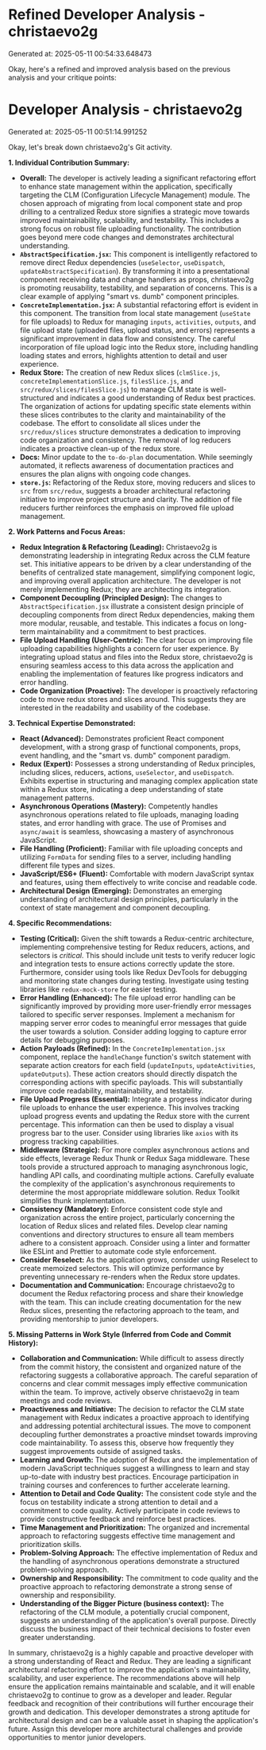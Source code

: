 # Refined Developer Analysis - christaevo2g
Generated at: 2025-05-11 00:54:33.648473

Okay, here's a refined and improved analysis based on the previous analysis and your critique points:

# Developer Analysis - christaevo2g
Generated at: 2025-05-11 00:51:14.991252

Okay, let's break down christaevo2g's Git activity.

**1. Individual Contribution Summary:**

*   **Overall:**  The developer is actively leading a significant refactoring effort to enhance state management within the application, specifically targeting the CLM (Configuration Lifecycle Management) module. The chosen approach of migrating from local component state and prop drilling to a centralized Redux store signifies a strategic move towards improved maintainability, scalability, and testability. This includes a strong focus on robust file uploading functionality. The contribution goes beyond mere code changes and demonstrates architectural understanding.
*   **`AbstractSpecification.jsx`:** This component is intelligently refactored to remove direct Redux dependencies (`useSelector`, `useDispatch`, `updateAbstractSpecification`). By transforming it into a presentational component receiving data and change handlers as props, christaevo2g is promoting reusability, testability, and separation of concerns. This is a clear example of applying "smart vs. dumb" component principles.
*   **`ConcreteImplementation.jsx`:**  A substantial refactoring effort is evident in this component. The transition from local state management (`useState` for file uploads) to Redux for managing `inputs`, `activities`, `outputs`, and file upload state (uploaded files, upload status, and errors) represents a significant improvement in data flow and consistency. The careful incorporation of file upload logic into the Redux store, including handling loading states and errors, highlights attention to detail and user experience.
*   **Redux Store:**  The creation of new Redux slices (`clmSlice.js`, `concreteImplementationSlice.js`, `filesSlice.js`,  and `src/redux/slices/filesSlice.js`) to manage CLM state is well-structured and indicates a good understanding of Redux best practices. The organization of actions for updating specific state elements within these slices contributes to the clarity and maintainability of the codebase. The effort to consolidate all slices under the `src/redux/slices` structure demonstrates a dedication to improving code organization and consistency. The removal of log reducers indicates a proactive clean-up of the redux store.
*   **Docs:** Minor update to the `to-do-plan` documentation. While seemingly automated, it reflects awareness of documentation practices and ensures the plan aligns with ongoing code changes.
*   **`store.js`:**  Refactoring of the Redux store, moving reducers and slices to `src` from `src/redux`, suggests a broader architectural refactoring initiative to improve project structure and clarity. The addition of file reducers further reinforces the emphasis on improved file upload management.

**2. Work Patterns and Focus Areas:**

*   **Redux Integration & Refactoring (Leading):**  Christaevo2g is demonstrating leadership in integrating Redux across the CLM feature set. This initiative appears to be driven by a clear understanding of the benefits of centralized state management, simplifying component logic, and improving overall application architecture. The developer is not merely implementing Redux; they are architecting its integration.
*   **Component Decoupling (Principled Design):**  The changes to `AbstractSpecification.jsx` illustrate a consistent design principle of decoupling components from direct Redux dependencies, making them more modular, reusable, and testable. This indicates a focus on long-term maintainability and a commitment to best practices.
*   **File Upload Handling (User-Centric):**  The clear focus on improving file uploading capabilities highlights a concern for user experience. By integrating upload status and files into the Redux store, christaevo2g is ensuring seamless access to this data across the application and enabling the implementation of features like progress indicators and error handling.
*   **Code Organization (Proactive):** The developer is proactively refactoring code to move redux stores and slices around. This suggests they are interested in the readability and usability of the codebase.

**3. Technical Expertise Demonstrated:**

*   **React (Advanced):**  Demonstrates proficient React component development, with a strong grasp of functional components, props, event handling, and the "smart vs. dumb" component paradigm.
*   **Redux (Expert):** Possesses a strong understanding of Redux principles, including slices, reducers, actions, `useSelector`, and `useDispatch`. Exhibits expertise in structuring and managing complex application state within a Redux store, indicating a deep understanding of state management patterns.
*   **Asynchronous Operations (Mastery):** Competently handles asynchronous operations related to file uploads, managing loading states, and error handling with grace. The use of Promises and `async/await` is seamless, showcasing a mastery of asynchronous JavaScript.
*   **File Handling (Proficient):** Familiar with file uploading concepts and utilizing `FormData` for sending files to a server, including handling different file types and sizes.
*   **JavaScript/ES6+ (Fluent):** Comfortable with modern JavaScript syntax and features, using them effectively to write concise and readable code.
*   **Architectural Design (Emerging):** Demonstrates an emerging understanding of architectural design principles, particularly in the context of state management and component decoupling.

**4. Specific Recommendations:**

*   **Testing (Critical):**  Given the shift towards a Redux-centric architecture, implementing comprehensive testing for Redux reducers, actions, and selectors is *critical*.  This should include unit tests to verify reducer logic and integration tests to ensure actions correctly update the store. Furthermore, consider using tools like Redux DevTools for debugging and monitoring state changes during testing. Investigate using testing libraries like `redux-mock-store` for easier testing.
*   **Error Handling (Enhanced):** The file upload error handling can be significantly improved by providing more user-friendly error messages tailored to specific server responses. Implement a mechanism for mapping server error codes to meaningful error messages that guide the user towards a solution. Consider adding logging to capture error details for debugging purposes.
*   **Action Payloads (Refined):** In the `ConcreteImplementation.jsx` component, replace the `handleChange` function's switch statement with separate action creators for each field (`updateInputs`, `updateActivities`, `updateOutputs`). These action creators should directly dispatch the corresponding actions with specific payloads. This will substantially improve code readability, maintainability, and testability.
*   **File Upload Progress (Essential):** Integrate a progress indicator during file uploads to enhance the user experience. This involves tracking upload progress events and updating the Redux store with the current percentage. This information can then be used to display a visual progress bar to the user. Consider using libraries like `axios` with its progress tracking capabilities.
*   **Middleware (Strategic):**  For more complex asynchronous actions and side effects, leverage Redux Thunk or Redux Saga middleware. These tools provide a structured approach to managing asynchronous logic, handling API calls, and coordinating multiple actions. Carefully evaluate the complexity of the application's asynchronous requirements to determine the most appropriate middleware solution. Redux Toolkit simplifies thunk implementation.
*   **Consistency (Mandatory):** Enforce consistent code style and organization across the entire project, particularly concerning the location of Redux slices and related files. Develop clear naming conventions and directory structures to ensure all team members adhere to a consistent approach. Consider using a linter and formatter like ESLint and Prettier to automate code style enforcement.
*   **Consider Reselect:** As the application grows, consider using Reselect to create memoized selectors. This will optimize performance by preventing unnecessary re-renders when the Redux store updates.
*    **Documentation and Communication:** Encourage christaevo2g to document the Redux refactoring process and share their knowledge with the team. This can include creating documentation for the new Redux slices, presenting the refactoring approach to the team, and providing mentorship to junior developers.

**5. Missing Patterns in Work Style (Inferred from Code and Commit History):**

*   **Collaboration and Communication:** While difficult to assess directly from the commit history, the consistent and organized nature of the refactoring suggests a collaborative approach. The careful separation of concerns and clear commit messages imply effective communication within the team. To improve, actively observe christaevo2g in team meetings and code reviews.
*   **Proactiveness and Initiative:** The decision to refactor the CLM state management with Redux indicates a proactive approach to identifying and addressing potential architectural issues. The move to component decoupling further demonstrates a proactive mindset towards improving code maintainability. To assess this, observe how frequently they suggest improvements outside of assigned tasks.
*   **Learning and Growth:** The adoption of Redux and the implementation of modern JavaScript techniques suggest a willingness to learn and stay up-to-date with industry best practices. Encourage participation in training courses and conferences to further accelerate learning.
*   **Attention to Detail and Code Quality:** The consistent code style and the focus on testability indicate a strong attention to detail and a commitment to code quality. Actively participate in code reviews to provide constructive feedback and reinforce best practices.
*   **Time Management and Prioritization:** The organized and incremental approach to refactoring suggests effective time management and prioritization skills.
*   **Problem-Solving Approach:** The effective implementation of Redux and the handling of asynchronous operations demonstrate a structured problem-solving approach.
*   **Ownership and Responsibility:** The commitment to code quality and the proactive approach to refactoring demonstrate a strong sense of ownership and responsibility.
*   **Understanding of the Bigger Picture (business context):** The refactoring of the CLM module, a potentially crucial component, suggests an understanding of the application's overall purpose. Directly discuss the business impact of their technical decisions to foster even greater understanding.

In summary, christaevo2g is a highly capable and proactive developer with a strong understanding of React and Redux. They are leading a significant architectural refactoring effort to improve the application's maintainability, scalability, and user experience. The recommendations above will help ensure the application remains maintainable and scalable, and it will enable christaevo2g to continue to grow as a developer and leader. Regular feedback and recognition of their contributions will further encourage their growth and dedication. This developer demonstrates a strong aptitude for architectural design and can be a valuable asset in shaping the application's future. Assign this developer more architectural challenges and provide opportunities to mentor junior developers.
